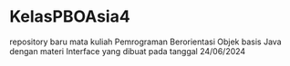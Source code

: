 # KelasPBOAsia4
repository baru mata kuliah Pemrograman Berorientasi Objek basis Java dengan materi Interface yang dibuat pada tanggal 24/06/2024
